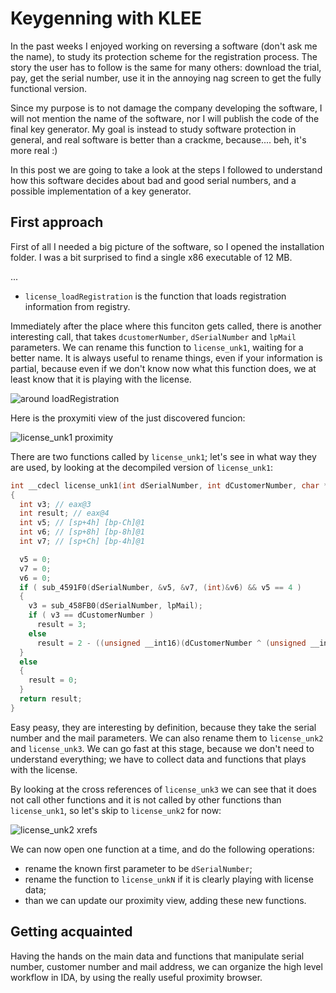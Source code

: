 # Keygenning with KLEE
In the past weeks I enjoyed working on reversing a software (don't ask me the name), to study its protection scheme for the registration process. The story the user has to follow is the same for many others: download the trial, pay, get the serial number, use it in the annoying nag screen to get the fully functional version.

Since my purpose is to not damage the company developing the software, I will not mention the name of the software, nor I will publish the code of the final key generator. My goal is instead to study software protection in general, and real software is better than a crackme, because.... beh, it's more real :)

In this post we are going to take a look at the steps I followed to understand how this software decides about bad and good serial numbers, and a possible implementation of a key generator.

## First approach
First of all I needed a big picture of the software, so I opened the installation folder. I was a bit surprised to find a single x86 executable of 12 MB.

...

* `license_loadRegistration` is the function that loads registration information from registry.

Immediately after the place where this funciton gets called, there is another interesting call, that takes `dcustomerNumber`, `dSerialNumber` and `lpMail` parameters. We can rename this function to `license_unk1`, waiting for a better name. It is always useful to rename things, even if your information is partial, because even if we don't know now what this function does, we at least know that it is playing with the license.

![around loadRegistration](https://github.com/michele-bertasi/keygen-post/raw/master/1_around_load_registration.png)

Here is the proxymiti view of the just discovered funcion:

![license_unk1 proximity](https://github.com/michele-bertasi/keygen-post/raw/master/2_license_unk1_proximity.png)

There are two functions called by `license_unk1`; let's see in what way they are used, by looking at the decompiled version of `license_unk1`:

```C
int __cdecl license_unk1(int dSerialNumber, int dCustomerNumber, char *lpMail)
{
  int v3; // eax@3
  int result; // eax@4
  int v5; // [sp+4h] [bp-Ch]@1
  int v6; // [sp+8h] [bp-8h]@1
  int v7; // [sp+Ch] [bp-4h]@1

  v5 = 0;
  v7 = 0;
  v6 = 0;
  if ( sub_4591F0(dSerialNumber, &v5, &v7, (int)&v6) && v5 == 4 )
  {
    v3 = sub_458FB0(dSerialNumber, lpMail);
    if ( v3 == dCustomerNumber )
      result = 3;
    else
      result = 2 - ((unsigned __int16)(dCustomerNumber ^ (unsigned __int16)v3) != 0);
  }
  else
  {
    result = 0;
  }
  return result;
}
```

Easy peasy, they are interesting by definition, because they take the serial number and the mail parameters. We can also rename them to `license_unk2` and `license_unk3`. We can go fast at this stage, because we don't need to understand everything; we have to collect data and functions that plays with the license.

By looking at the cross references of `license_unk3` we can see that it does not call other functions and it is not called by other functions than `license_unk1`, so let's skip to `license_unk2` for now:

![license_unk2 xrefs](https://github.com/michele-bertasi/keygen-post/raw/master/3_license_unk2_xrefs.png)

We can now open one function at a time, and do the following operations:
* rename the known first parameter to be `dSerialNumber`;
* rename the function to `license_unkN` if it is clearly playing with license data;
* than we can update our proximity view, adding these new functions.

## Getting acquainted
Having the hands on the main data and functions that manipulate serial number, customer number and mail address, we can organize the high level workflow in IDA, by using the really useful proximity browser.
